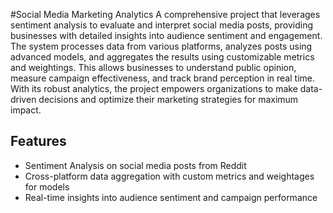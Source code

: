 #Social Media Marketing Analytics
A comprehensive project that leverages sentiment analysis to evaluate and interpret social media posts, providing businesses with detailed insights into audience sentiment and engagement. The system processes data from various platforms, analyzes posts using advanced models, and aggregates the results using customizable metrics and weightings. This allows businesses to understand public opinion, measure campaign effectiveness, and track brand perception in real time. With its robust analytics, the project empowers organizations to make data-driven decisions and optimize their marketing strategies for maximum impact.


## Features
- Sentiment Analysis on social media posts from Reddit
- Cross-platform data aggregation with custom metrics and weightages for models
- Real-time insights into audience sentiment and campaign performance